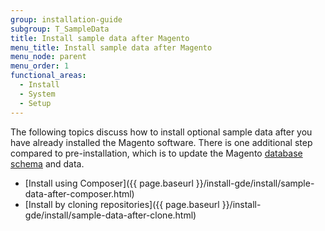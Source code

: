 ```yaml
---
group: installation-guide
subgroup: T_SampleData
title: Install sample data after Magento
menu_title: Install sample data after Magento
menu_node: parent
menu_order: 1
functional_areas:
  - Install
  - System
  - Setup
---
```


The following topics discuss how to install optional sample data after you have already installed the Magento software. There is one additional step compared to pre-installation, which is to update the Magento [database schema](https://glossary.magento.com/database-schema) and data.

* [Install using Composer]({{ page.baseurl }}/install-gde/install/sample-data-after-composer.html)
* [Install by cloning repositories]({{ page.baseurl }}/install-gde/install/sample-data-after-clone.html)
